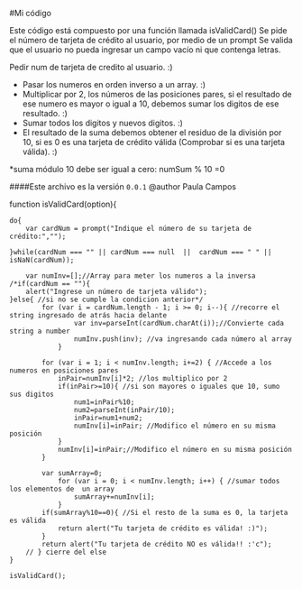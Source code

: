 #Mi código

Este código está compuesto por una función llamada isValidCard()
Se pide el número de tarjeta de crédito al usuario, por medio de un prompt
Se valida que el usuario no pueda ingresar un campo vacío ni que contenga letras.


 Pedir num de tarjeta de credito al usuario. 			:)
- Pasar los numeros en orden inverso a un array.		:)
- Multiplicar por 2, los números de las posiciones pares, si el resultado de ese numero 
  es mayor o igual a 10, debemos sumar los digitos de ese resultado.	:)
- Sumar todos los digitos y nuevos digitos.  			:)
- El resultado de la suma debemos obtener el residuo de la división por 10, si es 0 es 
  una tarjeta de crédito válida (Comprobar si es una tarjeta válida).	:)

*suma módulo 10 debe ser igual a cero:
 numSum % 10 =0
 	
####Este archivo es la versión `0.0.1`
@author Paula Campos


function isValidCard(option){

 	do{	
 		var cardNum = prompt("Indique el número de su tarjeta de crédito:","");

 	}while(cardNum === "" || cardNum === null  ||  cardNum === " " || isNaN(cardNum));

		var numInv=[];//Array para meter los numeros a la inversa
	/*if(cardNum == ""){
		alert("Ingrese un número de tarjeta válido");
	}else{ //si no se cumple la condicion anterior*/
	        for (var i = cardNum.length - 1; i >= 0; i--){ //recorre el string ingresado de atrás hacia delante
					var inv=parseInt(cardNum.charAt(i));//Convierte cada string a number
					numInv.push(inv); //va ingresando cada número al array
				}

			for (var i = 1; i < numInv.length; i+=2) { //Accede a los numeros en posiciones pares
				inPair=numInv[i]*2; //los multiplico por 2
				if(inPair>=10){ //si son mayores o iguales que 10, sumo sus digitos
					num1=inPair%10;
					num2=parseInt(inPair/10);
					inPair=num1+num2;
					numInv[i]=inPair; //Modifico el número en su misma posición        		
				}
				numInv[i]=inPair;//Modifico el número en su misma posición 
			}
			
			var sumArray=0;
				for (var i = 0; i < numInv.length; i++) { //sumar todos los elementos de  un array
					sumArray+=numInv[i];
				}
			if(sumArray%10==0){ //Si el resto de la suma es 0, la tarjeta es válida
				return alert("Tu tarjeta de crédito es válida! :)");
			}
			return alert("Tu tarjeta de crédito NO es válida!! :'c");
		// } cierre del else
	}

	isValidCard();

